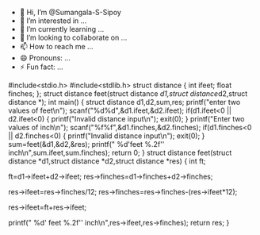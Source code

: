 - 👋 Hi, I’m @Sumangala-S-Sipoy
- 👀 I’m interested in ...
- 🌱 I’m currently learning ...
- 💞️ I’m looking to collaborate on ...
- 📫 How to reach me ...
- 😄 Pronouns: ...
- ⚡ Fun fact: ...

<!---
Sumangala-S-Sipoy/Sumangala-S-Sipoy is a ✨ special ✨ repository because its `README.md` (this file) appears on your GitHub profile.
You can click the Preview link to take a look at your changes.
--->
#include<stdio.h>
#include<stdlib.h>
struct distance
{
    int ifeet;
    float finches;
};
struct distance feet(struct distance *d1,struct distance*d2,struct distance *);
int main()
{
    struct distance d1,d2,sum,res;
    printf("enter two values of feet\n");
    scanf("%d%d",&d1.ifeet,&d2.ifeet);
    if(d1.ifeet<0 || d2.ifeet<0)
    {
        printf("Invalid distance input\n");
        exit(0);
    }
    printf("Enter two values of inch\n");
    scanf("%f%f",&d1.finches,&d2.finches);
    if(d1.finches<0 || d2.finches<0)
    {
        printf("Invalid distance input\n");
        exit(0);
    }
    sum=feet(&d1,&d2,&res);
    printf(" %d'feet %.2f'' inch\n",sum.ifeet,sum.finches);
    return 0;
}
struct distance feet(struct distance *d1,struct distance *d2,struct distance *res)
{
   int ft;

   ft=d1->ifeet+d2->ifeet;
   res->finches=d1->finches+d2->finches;

   res->ifeet=res->finches/12;
   res->finches=res->finches-(res->ifeet*12);
   
   res->ifeet=ft+res->ifeet;
   
   printf(" %d' feet %.2f'' inch\n",res->ifeet,res->finches);
   return res;
}
